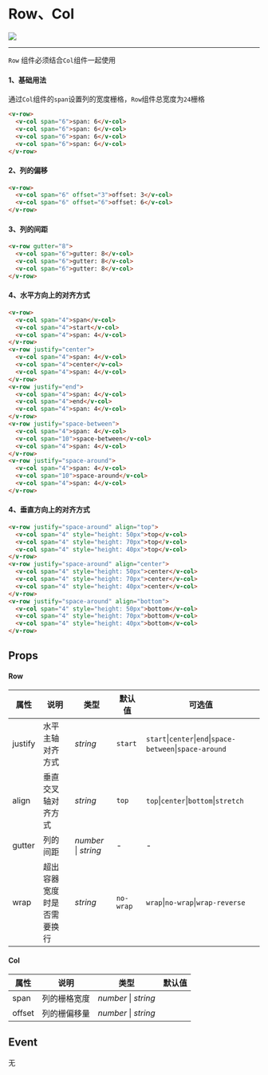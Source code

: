# Row、Col

![](https://img.shields.io/badge/coverage-100%25-green)

---

`Row` 组件必须结合`Col`组件一起使用

#### 1、基础用法

通过`Col`组件的`span`设置列的宽度栅格，`Row`组件总宽度为`24`栅格

```html
<v-row>
  <v-col span="6">span: 6</v-col>
  <v-col span="6">span: 6</v-col>
  <v-col span="6">span: 6</v-col>
  <v-col span="6">span: 6</v-col>
</v-row>
```

#### 2、列的偏移

```html
<v-row>
  <v-col span="6" offset="3">offset: 3</v-col>
  <v-col span="6" offset="6">offset: 6</v-col>
</v-row>
```

#### 3、列的间距

```html
<v-row gutter="8">
  <v-col span="6">gutter: 8</v-col>
  <v-col span="6">gutter: 8</v-col>
  <v-col span="6">gutter: 8</v-col>
</v-row>
```

#### 4、水平方向上的对齐方式

```html
<v-row>
  <v-col span="4">span</v-col>
  <v-col span="4">start</v-col>
  <v-col span="4">span: 4</v-col>
</v-row>
<v-row justify="center">
  <v-col span="4">span: 4</v-col>
  <v-col span="4">center</v-col>
  <v-col span="4">span: 4</v-col>
</v-row>
<v-row justify="end">
  <v-col span="4">span: 4</v-col>
  <v-col span="4">end</v-col>
  <v-col span="4">span: 4</v-col>
</v-row>
<v-row justify="space-between">
  <v-col span="4">span: 4</v-col>
  <v-col span="10">space-between</v-col>
  <v-col span="4">span: 4</v-col>
</v-row>
<v-row justify="space-around">
  <v-col span="4">span: 4</v-col>
  <v-col span="10">space-around</v-col>
  <v-col span="4">span: 4</v-col>
</v-row>
```

#### 4、垂直方向上的对齐方式

```html
<v-row justify="space-around" align="top">
  <v-col span="4" style="height: 50px">top</v-col>
  <v-col span="4" style="height: 70px">top</v-col>
  <v-col span="4" style="height: 40px">top</v-col>
</v-row>
<v-row justify="space-around" align="center">
  <v-col span="4" style="height: 50px">center</v-col>
  <v-col span="4" style="height: 70px">center</v-col>
  <v-col span="4" style="height: 40px">center</v-col>
</v-row>
<v-row justify="space-around" align="bottom">
  <v-col span="4" style="height: 50px">bottom</v-col>
  <v-col span="4" style="height: 70px">bottom</v-col>
  <v-col span="4" style="height: 40px">bottom</v-col>
</v-row>
```

## Props

#### Row

| 属性    | 说明                       | 类型                     | 默认值    | 可选值                                                                    |
| ------- | -------------------------- | ------------------------ | --------- | ------------------------------------------------------------------------- |
| justify | 水平主轴对齐方式           | _string_                 | `start`   | `start`&#124;`center`&#124;`end`&#124;`space-between`&#124;`space-around` |
| align   | 垂直交叉轴对齐方式         | _string_                 | `top`     | `top`&#124;`center`&#124;`bottom`&#124;`stretch`                          |
| gutter  | 列的间距                   | _number_ &#124; _string_ | -         | -                                                                         |
| wrap    | 超出容器宽度时是否需要换行 | _string_                 | `no-wrap` | `wrap`&#124;`no-wrap`&#124;`wrap-reverse`                                 |

#### Col

| 属性   | 说明         | 类型                     | 默认值 |
| ------ | ------------ | ------------------------ | ------ |
| span   | 列的栅格宽度 | _number_ &#124; _string_ |        |
| offset | 列的栅偏移量 | _number_ &#124; _string_ |        |

## Event

无
